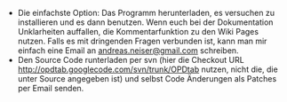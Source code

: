   * Die einfachste Option: Das Programm herunterladen, es versuchen zu installieren und es dann benutzen. Wenn euch bei der Dokumentation Unklarheiten auffallen, die Kommentarfunktion zu den Wiki Pages nutzen. Falls es mit dringenden Fragen verbunden ist, kann man mir einfach eine Email an andreas.neiser@gmail.com schreiben.
  * Den Source Code runterladen per svn (hier die Checkout URL http://opdtab.googlecode.com/svn/trunk/OPDtab nutzen, nicht die, die unter Source angegeben ist) und selbst Code Änderungen als Patches per Email senden.